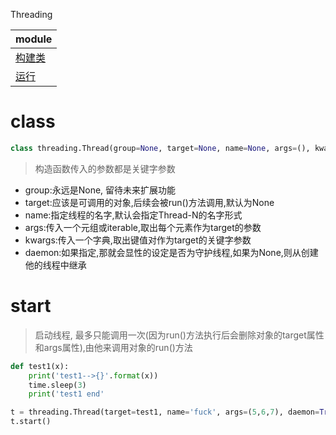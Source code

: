 Threading

module|
---|
[构建类](#class)|
[运行](#start)|


# class
```python
class threading.Thread(group=None, target=None, name=None, args=(), kwargs={}, *, daemon=None)
```
> 构造函数传入的参数都是关键字参数
* group:永远是None, 留待未来扩展功能
* target:应该是可调用的对象,后续会被run()方法调用,默认为None
* name:指定线程的名字,默认会指定Thread-N的名字形式
* args:传入一个元组或iterable,取出每个元素作为target的参数
* kwargs:传入一个字典,取出键值对作为target的关键字参数
* daemon:如果指定,那就会显性的设定是否为守护线程,如果为None,则从创建他的线程中继承

# start
> 启动线程, 最多只能调用一次(因为run()方法执行后会删除对象的target属性和args属性),由他来调用对象的run()方法
```python
def test1(x):
    print('test1-->{}'.format(x))
    time.sleep(3)
    print('test1 end'

t = threading.Thread(target=test1, name='fuck', args=(5,6,7), daemon=True)  # args须为iterable
t.start()
```
